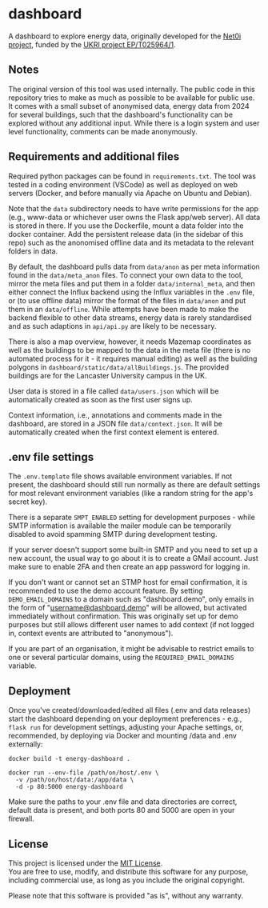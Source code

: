 # dashboard

A dashboard to explore energy data, originally developed for the [Net0i project](https://wp.lancs.ac.uk/net0i/), funded by the [UKRI project EP/T025964/1](https://gow.epsrc.ukri.org/NGBOViewGrant.aspx?GrantRef=EP/T025964/1).

## Notes

The original version of this tool was used internally. The public code in this repository tries to make as much as possible to be available for public use. It comes with a small subset of anonymised data, energy data from 2024 for several buildings, such that the dashboard's functionality can be explored without any additional input. While there is a login system and user level functionality, comments can be made anonymously.

## Requirements and additional files

Required python packages can be found in `requirements.txt`. The tool was tested in a coding environment (VSCode) as well as deployed on web servers (Docker, and before manually via Apache on Ubuntu and Debian).

Note that the `data` subdirectory needs to have write permissions for the app (e.g., www-data or whichever user owns the Flask app/web server). All data is stored in there. If you use the Dockerfile, mount a data folder into the docker container. Add the persistent release data (in the sidebar of this repo) such as the anonomised offline data and its metadata to the relevant folders in data.

By default, the dashboard pulls data from `data/anon` as per meta information found in the `data/meta_anon` files. To connect your own data to the tool, mirror the meta files and put them in a folder `data/internal_meta`, and then either connect the Influx backend using the Influx variables in the `.env` file, or (to use offline data) mirror the format of the files in `data/anon` and put them in an `data/offline`. While attempts have been made to make the backend flexible to other data streams, energy data is rarely standardised and as such adaptions in `api/api.py` are likely to be necessary.

There is also a map overview, however, it needs Mazemap coordinates as well as the buildings to be mapped to the data in the meta file (there is no automated process for it - it requires manual editing) as well as the building polygons in `dashboard/static/data/allBuildings.js`. The provided buildings are for the Lancaster University campus in the UK.

User data is stored in a file called `data/users.json` which will be automatically created as soon as the first user signs up.

Context information, i.e., annotations and comments made in the dashboard, are stored in a JSON file `data/context.json`. It will be automatically created when the first context element is entered.

## .env file settings

The `.env.template` file shows available environment variables. If not present, the dashboard should still run normally as there are default settings for most relevant environment variables (like a random string for the app's secret key).

There is a separate `SMPT_ENABLED` setting for development purposes - while SMTP information is available the mailer module can be temporarily disabled to avoid spamming SMTP during development testing.

If your server doesn't support some built-in SMTP and you need to set up a new account, the usual way to go about it is to create a GMail account. Just make sure to enable 2FA and then create an app password for logging in.

If you don't want or cannot set an STMP host for email confirmation, it is recommended to use the demo account feature. By setting `DEMO_EMAIL_DOMAINS` to a domain such as "dashboard.demo", only emails in the form of "username@dashboard.demo" will be allowed, but activated immediately without confirmation. This was originally set up for demo purposes but still allows different user names to add context (if not logged in, context events are attributed to "anonymous").

If you are part of an organisation, it might be advisable to restrict emails to one or several particular domains, using the `REQUIRED_EMAIL_DOMAINS` variable.

## Deployment

Once you've created/downloaded/edited all files (.env and data releases) start the dashboard depending on your deployment preferences - e.g., `flask run` for development settings, adjusting your Apache settings, or, recommended, by deploying via Docker and mounting /data and .env externally:

```
docker build -t energy-dashboard .

docker run --env-file /path/on/host/.env \
  -v /path/on/host/data:/app/data \
  -d -p 80:5000 energy-dashboard
```

Make sure the paths to your .env file and data directories are correct, default data is present, and both ports 80 and 5000 are open in your firewall.

## License

This project is licensed under the [MIT License](LICENSE).  
You are free to use, modify, and distribute this software for any purpose, including commercial use, as long as you include the original copyright.

Please note that this software is provided "as is", without any warranty.
